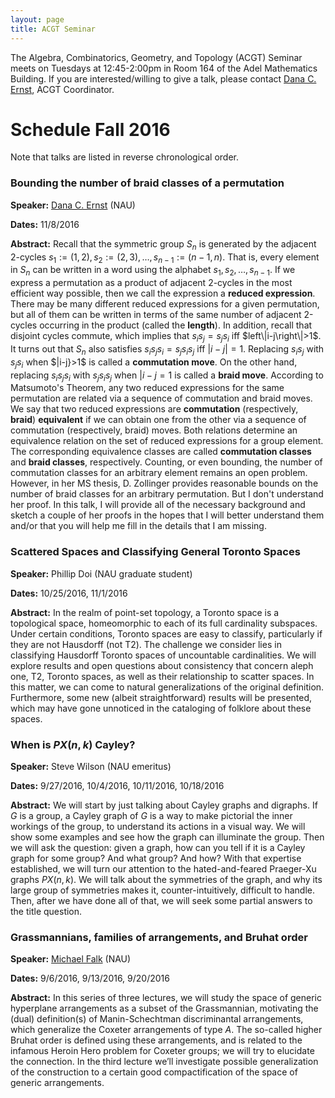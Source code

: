 ```yaml
---
layout: page
title: ACGT Seminar
---
```


The Algebra, Combinatorics, Geometry, and Topology (ACGT) Seminar meets on Tuesdays at 12:45-2:00pm in Room 164 of the Adel Mathematics Building. If you are interested/willing to give a talk, please contact [Dana C. Ernst](http://dcernst.github.io), ACGT Coordinator.

# Schedule Fall 2016 #

Note that talks are listed in reverse chronological order.

### Bounding the number of braid classes of a permutation ###

**Speaker:** [Dana C. Ernst](http://dcernst.github.io) (NAU)

**Dates:** 11/8/2016

**Abstract:** Recall that the symmetric group $S_n$ is generated by the adjacent 2-cycles $s_1:=(1,2),s_2:=(2,3),\ldots, s_{n-1}:=(n-1,n)$.  That is, every element in $S_n$ can be written in a word using the alphabet $s_1,s_2,\ldots,s_{n-1}$.  If we express a permutation as a product of adjacent 2-cycles in the most efficient way possible, then we call the expression a **reduced expression**.  There may be many different reduced expressions for a given permutation, but all of them can be written in terms of the same number of adjacent 2-cycles occurring in the product (called the **length**). In addition, recall that disjoint cycles commute, which implies that $s_is_j=s_js_i$ iff $left\|i-j\right\|>1$.  It turns out that $S_n$ also satisfies $s_is_js_i=s_js_is_j$ iff $|i-j|=1$.  Replacing $s_is_j$ with $s_js_i$ when $|i-j}>1$ is called a **commutation move**.  On the other hand, replacing $s_is_js_i$ with $s_js_is_j$ when $|i-j=1$ is called a **braid move**. According to Matsumoto's Theorem, any two reduced expressions for the same permutation are related via a sequence of commutation and braid moves. We say that two reduced expressions are **commutation** (respectively, **braid**) **equivalent** if we can obtain one from the other via a sequence of commutation (respectively, braid) moves. Both relations determine an equivalence relation on the set of reduced expressions for a group element. The corresponding equivalence classes are called **commutation classes** and **braid classes**, respectively.  Counting, or even bounding, the number of commutation classes for an arbitrary element remains an open problem.   However, in her MS thesis, D. Zollinger provides reasonable bounds on the number of braid classes for an arbitrary permutation.  But I don't understand her proof.  In this talk, I will provide all of the necessary background and sketch a couple of her proofs in the hopes that I will better understand them and/or that you will help me fill in the details that I am missing.

### Scattered Spaces and Classifying General Toronto Spaces ###

**Speaker:** Phillip Doi (NAU graduate student)

**Dates:** 10/25/2016, 11/1/2016

**Abstract:** In the realm of point-set topology, a Toronto space is a topological space, homeomorphic to each of its full cardinality subspaces.  Under certain conditions, Toronto spaces are easy to classify, particularly if they are not Hausdorff (not T2).  The challenge we consider lies in classifying Hausdorff Toronto spaces of uncountable cardinalities.  We will explore results and open questions about consistency that concern aleph one, T2, Toronto spaces, as well as their relationship to scatter spaces.  In this matter, we can come to natural generalizations of the original definition.  Furthermore, some new (albeit straightforward) results will be presented, which may have gone unnoticed in the cataloging of folklore about these spaces.

### When is $PX(n,k)$ Cayley? ###

**Speaker:** Steve Wilson (NAU emeritus)

**Dates:** 9/27/2016, 10/4/2016, 10/11/2016, 10/18/2016

**Abstract:** We will start by just talking about Cayley graphs and digraphs. If $G$ is a group, a Cayley graph of $G$ is a way to make pictorial the inner workings of the group, to understand its actions in a visual way.  We will show some examples and see how the graph can illuminate the group.  Then we will ask the question:  given a graph, how can you tell if it is a Cayley graph for some group?  And what group?  And how? With that expertise established, we will turn our attention to the hated-and-feared Praeger-Xu graphs $PX(n,k)$.   We will talk about the symmetries of the graph, and why its large group of symmetries makes it, counter-intuitively, difficult to handle. Then, after we have done all of that, we will seek some partial answers to the title question.

### Grassmannians, families of arrangements, and Bruhat order ###

**Speaker:** [Michael Falk](http://www.cefns.nau.edu/~falk/) (NAU)

**Dates:** 9/6/2016, 9/13/2016, 9/20/2016

**Abstract:** In this series of three lectures, we will study the space of generic hyperplane arrangements as a subset of the Grassmannian, motivating the (dual) definition(s) of Manin-Schechtman discriminantal arrangements, which generalize the Coxeter arrangements of type $A$. The so-called higher Bruhat order is defined using these arrangements, and is related to the infamous Heroin Hero problem for Coxeter groups; we will try to elucidate the connection. In the third lecture we’ll investigate possible generalization of the construction to a certain good compactification of the space of generic arrangements.
